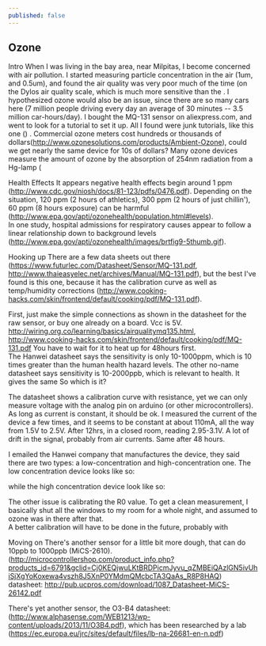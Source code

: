 ```yaml
---
published: false
---
```


## Ozone

Intro
When I was living in the bay area, near Milpitas, I become concerned with air pollution.  I started measuring particle concentration in the air (1um, and 0.5um), 
and found the air quality was very poor much of the time (on the Dylos air quality scale, which is much more sensitive than the .  I hypothesized ozone would also be an issue, since there are so many cars here (7 million people driving every day 
an average of 30 minutes -- 3.5 million car-hours/day).  I bought the MQ-131 sensor on aliexpress.com, and went to look for a tutorial to set it up.  All I found were junk tutorials, 
like this one () .  Commercial ozone meters cost hundreds or thousands of dollars(http://www.ozonesolutions.com/products/Ambient-Ozone), could we get nearly the same device for 10s of dollars?
Many ozone devices measure the amount of ozone by the absorption of 254nm radiation from a Hg-lamp (


Health Effects
It appears negative health effects begin around 1 ppm (http://www.cdc.gov/niosh/docs/81-123/pdfs/0476.pdf).  Depending on the situation, 120 ppm (2 hours of athletics), 
300 ppm (2 hours of just chillin'), 60 ppm (8 hours exposure) can be harmful (http://www.epa.gov/apti/ozonehealth/population.html#levels).  
In one study, hospital admissions for respiratory causes appear to follow a linear relationship down to background levels (http://www.epa.gov/apti/ozonehealth/images/brtfig9-5thumb.gif).

Hooking up
There are a few data sheets out there (https://www.futurlec.com/Datasheet/Sensor/MQ-131.pdf, http://www.thaieasyelec.net/archives/Manual/MQ-131.pdf), 
but the best I've found is this one, because it has the calibration curve as well as temp/humidity 
corrections (http://www.cooking-hacks.com/skin/frontend/default/cooking/pdf/MQ-131.pdf).

First, just make the simple connections as shown in the datasheet for the raw sensor, 
or buy one already on a board.  Vcc is 5V.  http://wiring.org.co/learning/basics/airqualitymq135.html, http://www.cooking-hacks.com/skin/frontend/default/cooking/pdf/MQ-131.pdf
You have to wait for it to heat up for 48hours first.  
The Hanwei datasheet says the sensitivity is only 10-1000ppm, which is 10 times greater than the human health hazard levels.
The other no-name datasheet says sensitivity is 10-2000ppb, which is relevant to health.  It gives the same So which is it?

The datasheet shows a calibration curve with resistance, yet we can only measure voltage with the analog pin on arduino (or other microcontrollers).  As 
long as current is constant, it should be ok.  I measured the current of the device a few times, and it seems to be constant at about 110mA, all the way from 1.5V to 2.5V.
After 12hrs, in a closed room, reading 2.95-3.1V.  A lot of drift in the signal, probably from air currents.  Same after 48 hours.

I emailed the Hanwei company that manufactures the device, they said there are two types: a low-concentration and high-concentration one.  The low concentration 
device looks like so:

while the high concentration device look like so:



The other issue is calibrating the R0 value.  To get a clean measurement, I basically shut all the windows to my room for a whole night, and assumed to ozone was in there after that.  
A better calibration will have to be done in the future, probably with 

Moving on
There's another sensor for a little bit more dough, that can do 10ppb to 1000ppb (MiCS-2610). (http://microcontrollershop.com/product_info.php?products_id=6791&gclid=Cj0KEQjwuLKtBRDPicmJyvu_qZMBEiQAzlGN5ivUhiSjXgYoKoxewa4vszh8J5XnP0YMdmQMcbcTA3QaAs_R8P8HAQ)
datasheet: http://pub.ucpros.com/download/1087_Datasheet-MiCS-26142.pdf

There's yet another sensor, the O3-B4 datasheet: (http://www.alphasense.com/WEB1213/wp-content/uploads/2013/11/O3B4.pdf), which has been researched 
by a lab (https://ec.europa.eu/jrc/sites/default/files/lb-na-26681-en-n.pdf)
